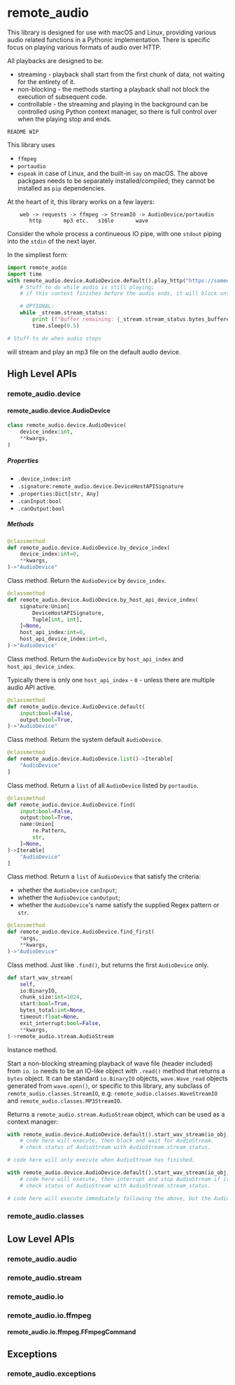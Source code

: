 # remote_audio
This library is designed for use with macOS and Linux, providing various audio related functions in a Pythonic implementation. There is specific focus on playing various formats of audio over HTTP.

All playbacks are designed to be:
- streaming - playback shall start from the first chunk of data, not waiting for the entirety of it.
- non-blocking - the methods starting a playback shall not block the execution of subsequent code.
- controllable - the streaming and playing in the background can be controlled using Python context manager, so there is full control over when the playing stop and ends.

```
README WIP
```

This library uses
- `ffmpeg`
- `portaudio`
- `espeak` in case of Linux, and the built-in `say` on macOS.
The above packgaes needs to be separately installed/compiled; they cannot be installed as `pip` dependencies.

At the heart of it, this library works on a few layers:
```
    web -> requests -> ffmpeg -> StreamIO -> AudioDevice/portaudio
       http       mp3 etc.   s16le       wave
```
Consider the whole process a continueous IO pipe, with one `stdout` piping into the `stdin` of the next layer.

In the simpliest form:
```python
import remote_audio
import time
with remote_audio.device.AudioDevice.default().play_http("https://somedomain.com/file.mp3") as _stream:
    # Stuff to do while audio is still playing;
    # if this context finishes before the audio ends, it will block until it does

    # OPTIONAL:
    while _stream.stream_status:
        print (f"Buffer remaining: {_stream.stream_status.bytes_buffered:,} bytes")
        time.sleep(0.5)

# Stuff to do when audio stops
```
will stream and play an mp3 file on the default audio device.

## High Level APIs

### remote_audio.device
#### remote_audio.device.AudioDevice

```python
class remote_audio.device.AudioDevice(
    device_index:int,
    **kwargs,
)
```

##### Properties
- `.device_index:int`
- `.signature:remote_audio.device.DeviceHostAPISignature`
- `.properties:Dict[str, Any]`
- `.canInput:bool`
- `.canOutput:bool`

##### Methods
```python
@classmethod
def remote_audio.device.AudioDevice.by_device_index(
    device_index:int=0,
    **kwargs,
)->"AudioDevice"
```
Class method.
Return the `AudioDevice` by `device_index`.

```python
@classmethod
def remote_audio.device.AudioDevice.by_host_api_device_index(
    signature:Union[
        DeviceHostAPISignature,
        Tuple[int, int],
    ]=None,
    host_api_index:int=0,
    host_api_device_index:int=0,
)->"AudioDevice"
```
Class method.
Return the `AudioDevice` by `host_api_index` and `host_api_device_index`.

Typically there is only one `host_api_index` - `0` - unless there are multiple audio API active.

```python
@classmethod
def remote_audio.device.AudioDevice.default(
    input:bool=False,
    output:bool=True,
)->"AudioDevice"
```
Class method.
Return the system default `AudioDevice`.

```python
@classmethod
def remote_audio.device.AudioDevice.list()->Iterable[
    "AudioDevice"
]
```
Class method.
Return a `list` of all `AudioDevice` listed by `portaudio`.

```python
@classmethod
def remote_audio.device.AudioDevice.find(
    input:bool=False,
    output:bool=True,
    name:Union[
        re.Pattern,
        str,
    ]=None,
)->Iterable[
    "AudioDevice"
]
```
Class method.
Return a `list` of `AudioDevice` that satisfy the criteria:
- whether the `AudioDevice` `canInput`;
- whether the `AudioDevice` `canOutput`;
- whether the `AudioDevice`'s name satisfy the supplied Regex pattern or `str`.

```python
@classmethod
def remote_audio.device.AudioDevice.find_first(
    *args,
    **kwargs,
)->"AudioDevice"
```
Class method.
Just like `.find()`, but returns the first `AudioDevice` only.

```python
def start_wav_stream(
    self,
    io:BinaryIO,
    chunk_size:int=1024,
    start:bool=True,
    bytes_total:int=None,
    timeout:float=None,
    exit_interrupt:bool=False,
    **kwargs,
)->remote_audio.stream.AudioStream
```
Instance method.

Start a non-blocking streaming playback of wave file (header included) from `io`. `io` needs to be an IO-like object with `.read()` method that returns a `bytes` object. It can be standard `io.BinaryIO` objects, `wave.Wave_read` objects generated from `wave.open()`, or specific to this library, any subclass of `remote_audio.classes.StreamIO`, e.g. `remote_audio.classes.WaveStreamIO` and `remote_audio.classes.MP3StreamIO`.

Returns a `remote_audio.stream.AudioStream` object, which can be used as a context manager:
```python
with remote_audio.device.AudioDevice.default().start_wav_stream(io_obj, exit_interrupt=False):
    # code here will execute, then block and wait for AudioStream.
    # check status of AudioStream with AudioStream.stream_status.

# code here will only execute when AudioStream has finished.
```

```python
with remote_audio.device.AudioDevice.default().start_wav_stream(io_obj, exit_interrupt=True):
    # code here will execute, then interrupt and stop AudioStream if its not finished.
    # check status of AudioStream with AudioStream.stream_status.

# code here will execute immediately following the above, but the AudioStream would be interrupted and stopped at this point.
```

### remote_audio.classes


## Low Level APIs
### remote_audio.audio

### remote_audio.stream

### remote_audio.io

### remote_audio.io.ffmpeg
#### remote_audio.io.ffmpeg.FFmpegCommand

## Exceptions
### remote_audio.exceptions